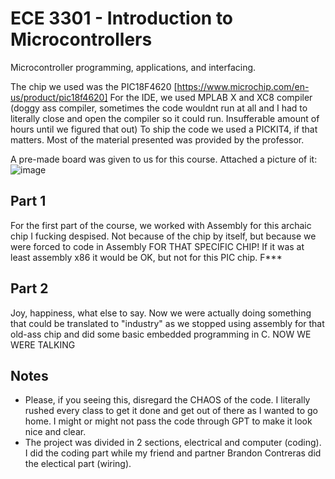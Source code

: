# ECE 3301 - Introduction to Microcontrollers
Microcontroller programming, applications, and interfacing.

The chip we used was the PIC18F4620 [https://www.microchip.com/en-us/product/pic18f4620]
For the IDE, we used MPLAB X and XC8 compiler (doggy ass compiler, sometimes the code wouldnt run at all and I had to literally close and open the compiler so it could run. Insufferable amount of hours until we figured that out)
To ship the code we used a PICKIT4, if that matters. 
Most of the material presented was provided by the professor.

A pre-made board was given to us for this course. Attached a picture of it:
![image](https://github.com/user-attachments/assets/14c47e3d-212f-4e74-a146-19f665bfc178)

## Part 1
For the first part of the course, we worked with Assembly for this archaic chip I fucking despised. Not because of the chip by itself, but because we were forced to code in Assembly FOR THAT SPECIFIC CHIP! If it was at least assembly x86 it would be OK, but not for this PIC chip. F***

## Part 2
Joy, happiness, what else to say. Now we were actually doing something that could be translated to "industry" as we stopped using assembly for that old-ass chip and did some basic embedded programming in C. NOW WE WERE TALKING

## Notes
- Please, if you seeing this, disregard the CHAOS of the code. I literally rushed every class to get it done and get out of there as I wanted to go home. I might or might not pass the code through GPT to make it look nice and clear.
- The project was divided in 2 sections, electrical and computer (coding). I did the coding part while my friend and partner Brandon Contreras did the electical part (wiring).
